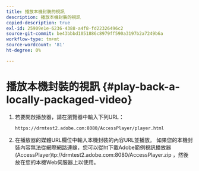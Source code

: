 ```yaml
---
title: 播放本機封裝的視訊
description: 播放本機封裝的視訊
copied-description: true
exl-id: 25909e1e-6236-4388-a4f8-fd22326496c2
source-git-commit: be43bbbd1051886c8979ff590a3197b2a7249b6a
workflow-type: tm+mt
source-wordcount: '81'
ht-degree: 0%

---
```


# 播放本機封裝的視訊 {#play-back-a-locally-packaged-video}

1. 若要開啟播放器，請在瀏覽器中輸入下列URL：

   ```
   https://drmtest2.adobe.com:8080/AccessPlayer/player.html
   ```

1. 在播放器的媒體URL欄位中輸入本機封裝的內容URL並播放。
如果您的本機封裝內容無法從網際網路連線，您可以從ht下載Adobe範例視訊播放器(AccessPlayer)<span></span>tp://drmtest2.adobe.com:8080/AccessPlayer.zip ，然後放在您的本機Web伺服器上以使用。
